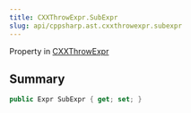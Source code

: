```yaml
---
title: CXXThrowExpr.SubExpr
slug: api/cppsharp.ast.cxxthrowexpr.subexpr
---
```

Property in [CXXThrowExpr](/api/cppsharp/ast/cxxthrowexpr)

## Summary



```csharp
public Expr SubExpr { get; set; }
```

